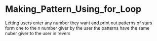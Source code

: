 # Making_Pattern_Using_for_Loop
Letting users enter any number they want and print out patterns of stars form one to the n number giver by the user
the patterns have the same nuber giver to the user in revers 